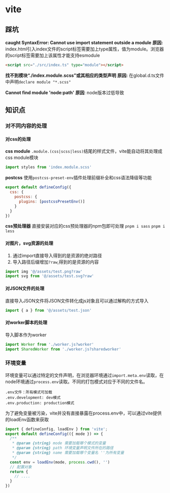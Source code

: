 # vite
## 踩坑
**caught SyntaxError: Cannot use import statement outside a module**
**原因:** index.html引入index文件的script标签需要加上type属性，值为module。浏览器的script标签需要加上该属性才能支持esmodule
```html
<script src="./src/index.ts" type="module"></script>
```

**找不到模块“./index.module.scss”或其相应的类型声明**
**原因:** 在global.d.ts文件中声明`declare module "*.scss"`

**Cannot find module 'node:path'**
**原因**: node版本过低导致

## 知识点
### 对不同内容的处理
#### 对css的处理
**css module**
``.module.(css|scss|less)``结尾的样式文件，vite能自动将其处理成css module模块
```javascript
import styles from 'index.module.scss'
```

**postcss**
使用``postcss-preset-env``插件处理前缀补全和css语法降级等功能
```javascript
export default defineConfig({
  css: {
    postcss: {
      plugins: [postcssPresetEnv()]
    }
  }
})
```

**css预处理器**
直接安装对应的css预处理器的npm包即可处理
``pnpm i sass`` ``pnpm i less``

#### 对图片，svg资源的处理
1. 通过import直接导入得到的是资源的绝对路径
2. 导入路径后缀增加``?raw``,得到的是资源的内容
```javascript
import img '@/assets/test.png?raw'
import svg from '@/assets/test.svg?raw'
```

#### 对JSON文件的处理
直接导入JSON文件将JSON文件转化成js对象且可以通过解构的方式导入
```javascript
import { a } from '@/assets/test.json'
```

#### 对worker脚本的处理
导入脚本作为worker
```javascript
import Worker from './worker.js?worker'
import SharedWorker from './worker.js?sharedworker'
```

### 环境变量
环境变量可以通过特定的文件声明，在浏览器环境通过``import.meta.env``读取，在node环境通过``process.env``读取。不同的打包模式对应于不同的文件名。
```
.env文件：所有模式可加载
.env.development: dev模式
.env.production: production模式
```
为了避免变量被污染，vite并没有直接暴露在process.env中，可以通过vite提供的loadEnv函数来获取
```javascript
import { defineConfig, loadEnv } from 'vite';
export default defineConfig(({ mode }) => {
  /**
   * @param {string} mode 需要加载哪个模式的变量
   * @param {string} path 环境变量声明文件所在的路径
   * @param {string} name 需要加载哪个变量名 ''为所有变量
   */
  const env = loadEnv(mode, process.cwd(), '')
  // 配置对象
  return {
    // ....
  }
})
```